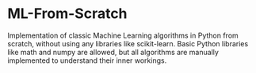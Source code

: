 # ML-From-Scratch
Implementation of classic Machine Learning algorithms in Python from scratch, without using any libraries like scikit-learn. Basic Python libraries like math and numpy are allowed, but all algorithms are manually implemented to understand their inner workings.
